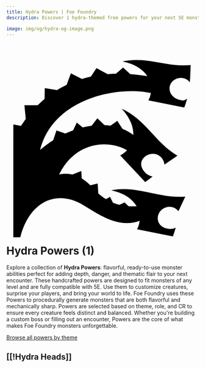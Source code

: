 ```yaml
---
title: Hydra Powers | Foe Foundry
description: Discover 1 hydra-themed free powers for your next 5E monster.

image: img/og/hydra-og-image.png
---
```


# <span class="inline-icon" aria-hidden="true"><svg xmlns="http://www.w3.org/2000/svg" viewBox="0 0 512 512"><path d="M345.594 20.28c-11.443.087-23.37 1.194-36.094 3.845 33.485 7.004 54.532 21.844 65.844 39.22-15.476-2.647-30.64-4.472-45.47-5.532L311 40.374l-19.28 16.438c-7.537.167-14.98.55-22.314 1.156L239.97 41.78l-14.907 22.814a308.27 308.27 0 0 0-23.844 6.22l-29.47-14.97-11.313 30.75c-8.783 4.197-17.31 8.868-25.593 13.937l-32.688-5.31-.47 29.03a293.382 293.382 0 0 0-18.374 16.656H48l3.563 36.656c-4.38 5.908-8.603 12.045-12.688 18.375L18.47 192.25v39.5c-.012.02-.022.042-.032.063V493.28h18.5c23.523-92.965 94.565-130.4 168.968-85.25 42.127 25.566 93.783 62.296 149.063 41.158a64.325 64.325 0 0 1-6.908 22.562l95.344 19.188c2.99-7.75 5.584-15.712 7.625-23.563-3.557 2.29-10.352 4.79-19.78 3.313-41.302-6.47-33.15-54.034-.53-58.407 10.915-1.456 21.15 3.22 27.56 11.25l18.283-38.874c-68.1 6.078-129.61-30.834-197.47-16.687 35.468 7.415 56.983 23.64 67.75 42.342a150.88 150.88 0 0 1-21.28.157l-10.813-10.25-13.625 6.436a127.746 127.746 0 0 1-17.313-5.75l-7.718-15.47-10.906 5.97c-7.152-4.38-13.924-9.414-20.344-15.062l-1.813-26.75-19.436 5.03c-7.508-7.63-15.15-13.68-22.875-18.343l-1.282-19.75-23.875 9.408c-11.712-2.7-23.455-2.622-35.063-.25 44.223-90.392 134.06-92.4 180.813-64.563-5.227 5.68-11.388 10.355-18.125 13.78l66.562 70.908c6.928-4.58 13.63-9.564 19.844-14.782-4.228-.204-14.15-5.01-17.47-8.06-34.53-31.74 7.1-63.854 32.876-48.626 9.484 5.603 15.366 14.898 15.938 25.156l34.75-23.875c-59.015-34.522-85.098-97.445-148.594-125.25 23.092 24.968 31.707 49.115 30.97 69.75-8.93-6.752-18.606-12.1-28.845-16.188l-13.845-21.25-18.188 12.75a163.521 163.521 0 0 0-15.78-1.5l-19.094-18.093-15.25 19.687a223.404 223.404 0 0 0-23.844 4.564l-15.75-13-9.75 20.812a268.108 268.108 0 0 0-20.782 8.594l-23.594-8.28-8.625 25.874c-12.263 7.768-23.966 16.49-34.876 26.062C124.307 122.443 296.518 88.99 384.938 108.562a64.378 64.378 0 0 1-6.47 19.344l95.344 19.188c2.99-7.75 5.585-15.71 7.625-23.563-3.558 2.29-7.502 5.33-11.968 4.72-46.308-6.31-43.81-54.725-8.345-59.813 10.903-1.57 21.15 3.193 27.563 11.22 1-10.184 1.808-35.654 2.187-45.907-55.332 4.938-95.695-13.84-145.28-13.47z"/></svg></span> Hydra Powers (1)

Explore a collection of **Hydra Powers**: flavorful, ready-to-use monster abilities perfect for adding depth, danger, and thematic flair to your next encounter. These handcrafted powers are designed to fit monsters of any level and are fully compatible with 5E. Use them to customize creatures, surprise your players, and bring your world to life. Foe Foundry uses these Powers to procedurally generate monsters that are both flavorful and mechanically sharp. Powers are selected based on theme, role, and CR to ensure every creature feels distinct and balanced. Whether you're building a custom boss or filling out an encounter, Powers are the core of what makes Foe Foundry monsters unforgettable.  

  
[Browse all powers by theme](all.md)

[[!Hydra Heads]]
---
